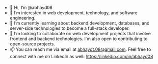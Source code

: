 - 👋 Hi, I’m @abhayd08
- 👀 I’m interested in web development, technology, and software engineering.
- 🌱 I’m currently learning about backend development, databases, and server-side technologies to become a full-stack developer.
- 💞️ I’m looking to collaborate on web development projects that involve frontend and backend technologies. I'm also open to contributing to open-source projects.
- 📫 You can reach me via email at abhaydt.08@gmail.com. Feel free to connect with me on LinkedIn as well: https://linkedin.com/in/abhayd08
